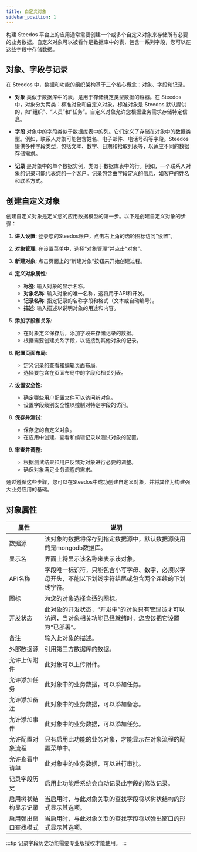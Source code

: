 ```yaml
---
title: 自定义对象
sidebar_position: 1
---
```


构建 Steedos 平台上的应用通常需要创建一个或多个自定义对象来存储所有必要的业务数据。自定义对象可以被看作是数据库中的表，包含一系列字段，您可以在这些字段中存储数据。

## 对象、字段与记录

在 Steedos 中，数据和功能的组织架构基于三个核心概念：对象、字段和记录。

- **对象** 类似于数据库中的表，是用于存储特定类型数据的容器。在 Steedos 中，对象分为两类：标准对象和自定义对象。标准对象是 Steedos 默认提供的，如“组织”、“人员”和“任务”。自定义对象允许您根据业务需求存储特定信息。

- **字段** 对象中的字段类似于数据库表中的列。它们定义了存储在对象中的数据类型。例如，联系人对象可能包含姓名、电子邮件、电话号码等字段。Steedos 提供多种字段类型，包括文本、数字、日期和拾取列表等，以适应不同的数据存储需求。

- **记录** 是对象中的单个数据实例，类似于数据库表中的行。例如，一个联系人对象的记录可能代表您的一个客户。记录包含由字段定义的信息，如客户的姓名和联系方式。

## 创建自定义对象

创建自定义对象是定义您的应用数据模型的第一步。以下是创建自定义对象的步骤：

1. **进入设置**: 登录您的Steedos账户，点击右上角的齿轮图标访问“设置”。

2. **对象管理**: 在设置菜单中，选择“对象管理”并点击“对象”。

3. **新建对象**: 点击页面上的“新建对象”按钮来开始创建过程。

4. **定义对象属性**:
   - **标签**: 输入对象的显示名称。
   - **对象名称**: 输入对象的唯一名称，这将用于API和开发。
   - **记录名称**: 指定记录的名称字段和格式（文本或自动编号）。
   - **描述**: 输入描述以说明对象的用途和内容。

5. **添加字段和关系**:
   - 在对象定义保存后，添加字段来存储记录的数据。
   - 根据需要创建关系字段，以链接到其他对象的记录。

6. **配置页面布局**:
   - 定义记录的查看和编辑页面布局。
   - 选择要包含在页面布局中的字段和相关列表。

7. **设置安全性**:
   - 确定哪些用户配置文件可以访问新对象。
   - 设置字段级别安全性以控制对特定字段的访问。

8. **保存并测试**:
   - 保存您的自定义对象。
   - 在应用中创建、查看和编辑记录以测试对象的配置。

9. **审查并调整**:
   - 根据测试结果和用户反馈对对象进行必要的调整。
   - 确保对象满足业务流程的需求。

通过遵循这些步骤，您可以在Steedos中成功创建自定义对象，并将其作为构建强大业务应用的基础。


## 对象属性

属性 | 说明
-- | --
数据源 | 该对象的数据将保存到指定数据源中，默认数据源使用的是mongodb数据库。
显示名 | 界面上将显示该名称来表示该对象。
API名称 | 字段唯一标识符，只能包含小写字母、数字，必须以字母开头，不能以下划线字符结尾或包含两个连续的下划线字符。
图标 | 为您的对象选择合适的图标。
开发状态 | 此对象的开发状态，“开发中”的对象只有管理员才可以访问，当对象相关功能已经就绪时，您应该把它设置为“已部署”。
备注 | 输入此对象的描述。
外部数据源 | 引用第三方数据库的数据。
允许上传附件 | 此对象可以上传附件。
允许添加任务 | 此对象中的业务数据，可以添加任务。
允许添加备注 | 此对象中的业务数据，可以添加备忘。
允许添加事件 | 此对象中的业务数据，可以添加任务。
允许配置对象流程 | 只有启用此功能的业务对象，才能显示在对象流程的配置菜单中。
允许查看申请单 | 此对象中的业务数据，可以进行审批。
记录字段历史 | 启用此功能后系统会自动记录此字段的修改记录。
启用树状结构显示记录 | 当启用时，与此对象关联的查找字段将以树状结构的形式显示其选项。
启用弹出窗口查找模式 | 当启用时，与此对象关联的查找字段将以弹出窗口的形式显示其选项。

:::tip
记录字段历史功能需要专业版授权才能使用。
:::

